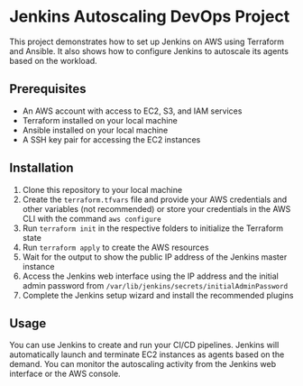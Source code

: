 # Jenkins Autoscaling DevOps Project 
  
This project demonstrates how to set up Jenkins on AWS using Terraform and Ansible. It also shows how to configure Jenkins to autoscale its agents based on the workload.  
## Prerequisites  
  

 - An AWS account with access to EC2, S3, and IAM services 
 - Terraform installed on your local machine
 - Ansible installed on your local machine 
 - A SSH key pair for accessing the EC2 instances  

## Installation  

 1. Clone this repository to your local machine
 2. Create the `terraform.tfvars` file and provide your AWS credentials and other variables (not recommended) or store your credentials in the AWS CLI with the command `aws configure`
 3. Run `terraform init` in the respective folders to initialize the Terraform state
 4. Run `terraform apply` to create the AWS resources
 5. Wait for the output to show the public IP address of the Jenkins master instance
 6. Access the Jenkins web interface using the IP address and the initial admin password from `/var/lib/jenkins/secrets/initialAdminPassword`
 7. Complete the Jenkins setup wizard and install the recommended plugins

## Usage  
  
You can use Jenkins to create and run your CI/CD pipelines. Jenkins will automatically launch and terminate EC2 instances as agents based on the demand. You can monitor the autoscaling activity from the Jenkins web interface or the AWS console.
